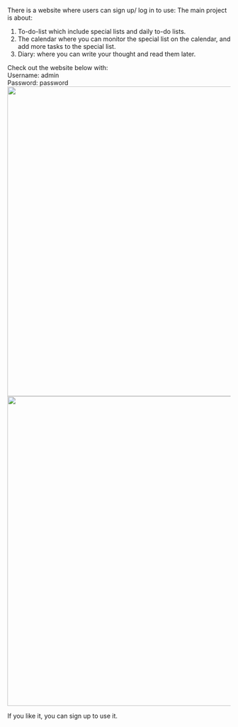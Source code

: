 There is a website where users can sign up/ log in to use:
The main project is about: 
1.  To-do-list which include special lists and daily to-do lists.
2.  The calendar where you can monitor the special list on the calendar, and add more tasks to the special list.
3.  Diary: where you can write your thought and read them later.

Check out the website below with:<br>
Username: admin<br>
Password: password<br>
<img src = "cDtI5jZx.gif" width ="700"><br>
<img src = "dQSr8tds.gif" width ="700"><br>


If you like it, you can sign up to use it.
